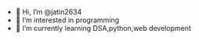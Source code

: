 - 👋 Hi, I’m @jatin2634
- 👀 I’m interested in programming
- 🌱 I’m currently learning DSA,python,web development

<!---
jatin2634/jatin2634 is a ✨ special ✨ repository because its `README.md` (this file) appears on your GitHub profile.
You can click the Preview link to take a look at your changes.
--->

